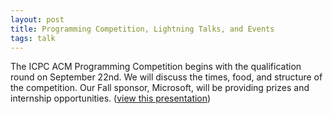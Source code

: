 ```yaml
---
layout: post
title: Programming Competition, Lightning Talks, and Events
tags: talk
---
```


The ICPC ACM Programming Competition begins with the qualification round
on September 22nd. We will discuss the times, food, and structure of the
competition. Our Fall sponsor, Microsoft, will be providing prizes and
internship opportunities. ([view this presentation](http://goo.gl/IGkZT))
